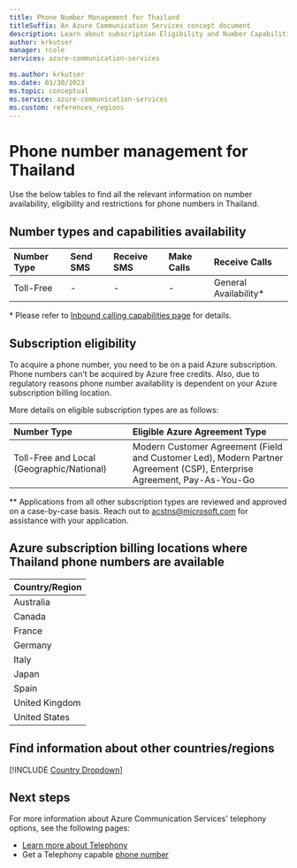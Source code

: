 ```yaml
---
title: Phone Number Management for Thailand
titleSuffix: An Azure Communication Services concept document
description: Learn about subscription Eligibility and Number Capabilities for PSTN and SMS Numbers in Thailand.
author: krkutser
manager: rcole
services: azure-communication-services

ms.author: krkutser
ms.date: 03/30/2023
ms.topic: conceptual
ms.service: azure-communication-services
ms.custom: references_regions
---
```


# Phone number management for Thailand
Use the below tables to find all the relevant information on number availability, eligibility and restrictions for phone numbers in Thailand.


## Number types and capabilities availability

| Number Type | Send SMS             | Receive SMS          | Make Calls           | Receive Calls          |
| :---------- | :------------------- | :------------------- | :------------------- | :--------------------- |
| Toll-Free   | -                    | -                    | -                    | General Availability\*       |


\* Please refer to [Inbound calling capabilities page](../telephony/inbound-calling-capabilities.md) for details.


## Subscription eligibility

To acquire a phone number, you need to be on a paid Azure subscription. Phone numbers can't be acquired by Azure free credits. Also, due to regulatory reasons phone number availability is dependent on your Azure subscription billing location.

More details on eligible subscription types are as follows:

| Number Type                      | Eligible Azure Agreement Type                                                                             |
| :------------------------------- | :-------------------------------------------------------------------------------------------------------- |
| Toll-Free and Local (Geographic/National) | Modern Customer Agreement (Field and Customer Led), Modern Partner Agreement (CSP), Enterprise Agreement, Pay-As-You-Go |

\** Applications from all other subscription types are reviewed and approved on a case-by-case basis. Reach out to acstns@microsoft.com for assistance with your application.


## Azure subscription billing locations where Thailand phone numbers are available
| Country/Region |
| :---------- |
|Australia|
|Canada|
|France|
|Germany|
|Italy|
|Japan|
|Spain|
|United Kingdom|
|United States|


## Find information about other countries/regions

[!INCLUDE [Country Dropdown](../../includes/country-dropdown.md)]

## Next steps

For more information about Azure Communication Services' telephony options, see the following pages:

- [Learn more about Telephony](../telephony/telephony-concept.md)
- Get a Telephony capable [phone number](../../quickstarts/telephony/get-phone-number.md)
